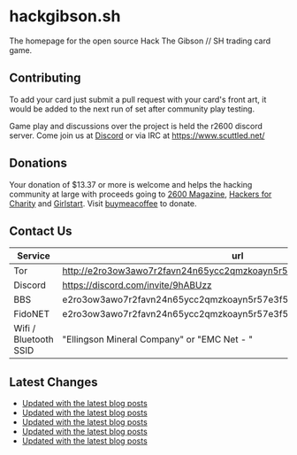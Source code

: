 # hackgibson.sh
The homepage for the open source Hack The Gibson // SH trading card game.


## Contributing

To add your card just submit a pull request with your card's front art, it would be added to the next run of set after community play testing.

Game play and discussions over the project is held the r2600 discord server. Come join us at [Discord](https://discord.com/invite/9hABUzz) or via IRC at https://www.scuttled.net/


## Donations

Your donation of $13.37 or more is welcome and helps the hacking community at large with proceeds going to [2600 Magazine](https://2600.com/), [Hackers for Charity](https://hackersforcharity.org) and [Girlstart](https://girlstart.org).  Visit [buymeacoffee](https://www.buymeacoffee.com/hackgibson.sh) to donate.


## Contact Us

Service | url
-|-
Tor | http://e2ro3ow3awo7r2favn24n65ycc2qmzkoayn5r57e3f56nvjwdcgg32ad.onion
Discord | https://discord.com/invite/9hABUzz
BBS | e2ro3ow3awo7r2favn24n65ycc2qmzkoayn5r57e3f56nvjwdcgg32ad.onion:23
FidoNET | e2ro3ow3awo7r2favn24n65ycc2qmzkoayn5r57e3f56nvjwdcgg32ad.onion:24554
Wifi / Bluetooth SSID | "Ellingson Mineral Company" or "EMC Net - <fidonet address>"

## Latest Changes
<!-- BLOG-POST-LIST:START -->
- [Updated with the latest blog posts](https://github.com/DFW2600/hackgibson.sh/commit/aff39e178ad7ee3e9d0709a0f07257540db8b987)
- [Updated with the latest blog posts](https://github.com/DFW2600/hackgibson.sh/commit/5c4a791de2c44252befae8b1ca3ddc04dc935f30)
- [Updated with the latest blog posts](https://github.com/DFW2600/hackgibson.sh/commit/c6a0c754bed10acb0c3f64a0772634670642ec3c)
- [Updated with the latest blog posts](https://github.com/DFW2600/hackgibson.sh/commit/ea7e93217b4444b7f887da444a6983c46de80818)
- [Updated with the latest blog posts](https://github.com/DFW2600/hackgibson.sh/commit/c36383b7b7aa73e621af27700ef2c312daa8fda9)
<!-- BLOG-POST-LIST:END -->
